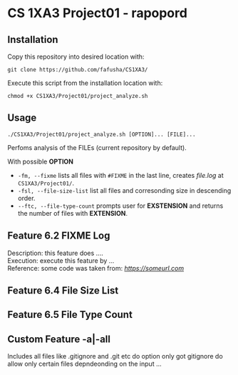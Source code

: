 #  CS 1XA3 Project01 - rapopord

## Installation
   Copy this repository into desired location with:  
   ```
   git clone https://github.com/fafusha/CS1XA3/
   ```
  
   Execute this script from the installation location with:  
   ```
   chmod +x CS1XA3/Project01/project_analyze.sh
   ````
 ## Usage
```
./CS1XA3/Project01/project_analyze.sh [OPTION]... [FILE]...
```
Perfoms analysis of the FILEs (current repository by default).
   
With possible **OPTION**
* `-fm, --fixme` lists all files with `#FIXME` in the last line, creates *file.log* at `CS1XA3/Project01/`.
* `-fsl, --file-size-list` list all files and corresonding size in descending order.
* `--ftc, --file-type-count` prompts user for **EXSTENSION** and returns the number of files with  **EXTENSION**.
      

## Feature 6.2 **FIXME Log**
 Description: this feature does ....  
 Execution: execute this feature by ...  
 Reference: some code was taken from: *https://someurl.com*  

   
## Feature 6.4 **File Size List**

## Feature 6.5 **File Type Count**

## Custom Feature -a|-all 
Includes all files like .gitignore and .git etc
do option only got gitignore do allow only certain files depndeonding on the input
  ...
